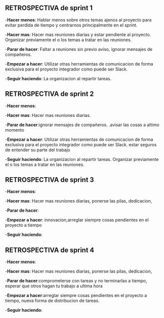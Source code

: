 ## **RETROSPECTIVA de sprint 1** ##

-**Hacer menos**: Hablar menos sobre otros temas ajenos al proyecto para evitar perdida de tiempo y centrarnos principalmente en el sprint.

-**Hacer mas**: Hacer mas reuniones diarias y estar pendiente al proyecto. Organizar previamente el o los temas a tratar en las reuniones.

-**Parar de hacer**: Faltar a reuniones sin previo aviso, ignorar mensajes de compañeros.

-**Empezar a hacer**: Utilizar otras herramientas de comunicacion de forma exclusiva para el proyecto integrador como puede ser Slack.

-**Seguir haciendo**: La organizacion al repartir tareas.



## **RETROSPECTIVA de sprint 2** ##

-**Hacer menos**: 

-**Hacer mas**: Hacer mas reuniones diarias.

-**Parar de hacer**:ignorar mensajes de compañeros. .avisar las cosas a altimo momento

-**Empezar a hacer**: Utilizar otras herramientas de comunicacion de forma exclusiva para el proyecto integrador como puede ser Slack. estar seguros de entender su parte del trabajo

-**Seguir haciendo**: La organizacion al repartir tareas. Organizar previamente el o los temas a tratar en las reuniones.


## **RETROSPECTIVA de sprint 3** ##

-**Hacer menos**: 

-**Hacer mas**: Hacer mas reuniones diarias, ponerse las pilas, dedicacion, 

-**Parar de hacer**:

-**Empezar a hacer**: innovacion,arreglar siempre cosas pendientes en el proyecto a tiempo

-**Seguir haciendo**: 


## **RETROSPECTIVA de sprint 4** ##

-**Hacer menos**: 

-**Hacer mas**: Hacer mas reuniones diarias, ponerse las pilas, dedicacion, 

-**Parar de hacer**:comprometerse con  tareas  y no terminarlas a tiempo, esperar que otros hagan tu trabajo a ultima hora

-**Empezar a hacer**:arreglar siempre cosas pendientes en el proyecto a tiempo, nueva forma de distribucion de tareas.

-**Seguir haciendo**: 